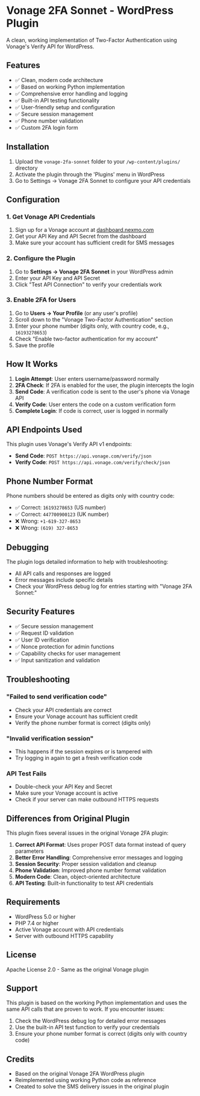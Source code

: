 # Vonage 2FA Sonnet - WordPress Plugin

A clean, working implementation of Two-Factor Authentication using Vonage's Verify API for WordPress.

## Features

- ✅ Clean, modern code architecture
- ✅ Based on working Python implementation
- ✅ Comprehensive error handling and logging
- ✅ Built-in API testing functionality
- ✅ User-friendly setup and configuration
- ✅ Secure session management
- ✅ Phone number validation
- ✅ Custom 2FA login form

## Installation

1. Upload the `vonage-2fa-sonnet` folder to your `/wp-content/plugins/` directory
2. Activate the plugin through the 'Plugins' menu in WordPress
3. Go to Settings → Vonage 2FA Sonnet to configure your API credentials

## Configuration

### 1. Get Vonage API Credentials

1. Sign up for a Vonage account at [dashboard.nexmo.com](https://dashboard.nexmo.com/sign-up)
2. Get your API Key and API Secret from the dashboard
3. Make sure your account has sufficient credit for SMS messages

### 2. Configure the Plugin

1. Go to **Settings → Vonage 2FA Sonnet** in your WordPress admin
2. Enter your API Key and API Secret
3. Click "Test API Connection" to verify your credentials work

### 3. Enable 2FA for Users

1. Go to **Users → Your Profile** (or any user's profile)
2. Scroll down to the "Vonage Two-Factor Authentication" section
3. Enter your phone number (digits only, with country code, e.g., `16193278653`)
4. Check "Enable two-factor authentication for my account"
5. Save the profile

## How It Works

1. **Login Attempt**: User enters username/password normally
2. **2FA Check**: If 2FA is enabled for the user, the plugin intercepts the login
3. **Send Code**: A verification code is sent to the user's phone via Vonage API
4. **Verify Code**: User enters the code on a custom verification form
5. **Complete Login**: If code is correct, user is logged in normally

## API Endpoints Used

This plugin uses Vonage's Verify API v1 endpoints:

- **Send Code**: `POST https://api.vonage.com/verify/json`
- **Verify Code**: `POST https://api.vonage.com/verify/check/json`

## Phone Number Format

Phone numbers should be entered as digits only with country code:

- ✅ Correct: `16193278653` (US number)
- ✅ Correct: `447700900123` (UK number)
- ❌ Wrong: `+1-619-327-8653`
- ❌ Wrong: `(619) 327-8653`

## Debugging

The plugin logs detailed information to help with troubleshooting:

- All API calls and responses are logged
- Error messages include specific details
- Check your WordPress debug log for entries starting with "Vonage 2FA Sonnet:"

## Security Features

- ✅ Secure session management
- ✅ Request ID validation
- ✅ User ID verification
- ✅ Nonce protection for admin functions
- ✅ Capability checks for user management
- ✅ Input sanitization and validation

## Troubleshooting

### "Failed to send verification code"

- Check your API credentials are correct
- Ensure your Vonage account has sufficient credit
- Verify the phone number format is correct (digits only)

### "Invalid verification session"

- This happens if the session expires or is tampered with
- Try logging in again to get a fresh verification code

### API Test Fails

- Double-check your API Key and Secret
- Make sure your Vonage account is active
- Check if your server can make outbound HTTPS requests

## Differences from Original Plugin

This plugin fixes several issues in the original Vonage 2FA plugin:

1. **Correct API Format**: Uses proper POST data format instead of query parameters
2. **Better Error Handling**: Comprehensive error messages and logging
3. **Session Security**: Proper session validation and cleanup
4. **Phone Validation**: Improved phone number format validation
5. **Modern Code**: Clean, object-oriented architecture
6. **API Testing**: Built-in functionality to test API credentials

## Requirements

- WordPress 5.0 or higher
- PHP 7.4 or higher
- Active Vonage account with API credentials
- Server with outbound HTTPS capability

## License

Apache License 2.0 - Same as the original Vonage plugin

## Support

This plugin is based on the working Python implementation and uses the same API calls that are proven to work. If you encounter issues:

1. Check the WordPress debug log for detailed error messages
2. Use the built-in API test function to verify your credentials
3. Ensure your phone number format is correct (digits only with country code)

## Credits

- Based on the original Vonage 2FA WordPress plugin
- Reimplemented using working Python code as reference
- Created to solve the SMS delivery issues in the original plugin
